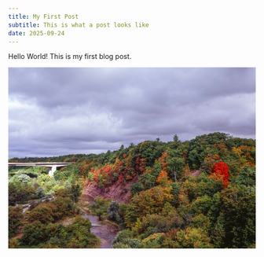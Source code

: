 ```yaml
---
title: My First Post
subtitle: This is what a post looks like
date: 2025-09-24
---
```


Hello World! This is my first blog post.

![Sample Image](../images/my-first-post/sample.jpg)

